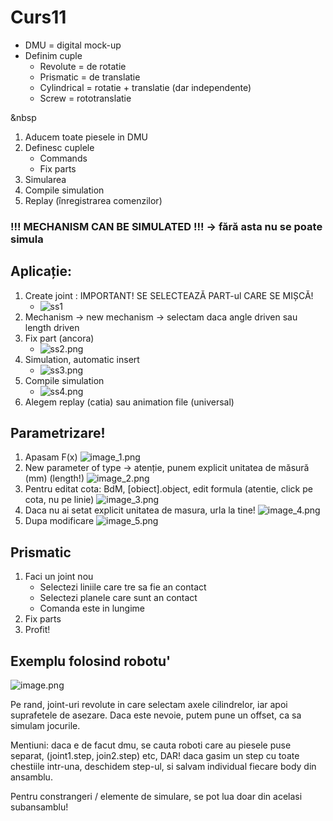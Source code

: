 # Curs11

- DMU = digital mock-up
- Definim cuple
  - Revolute = de rotatie
  - Prismatic = de translatie
  - Cylindrical = rotatie + translatie (dar independente)
  - Screw = rototranslatie

&nbsp

1. Aducem toate piesele in DMU
2. Definesc cuplele
   - Commands
   - Fix parts
3. Simularea
4. Compile simulation
5. Replay (înregistrarea comenzilor)

### !!! MECHANISM CAN BE SIMULATED !!! -> fără asta nu se poate simula

## Aplicație:
1. Create joint : IMPORTANT! SE SELECTEAZĂ PART-ul CARE SE MIȘCĂ!
   - ![ss1](ss1.png)
2. Mechanism -> new mechanism -> selectam daca angle driven sau length driven
3. Fix part (ancora)
   - ![ss2.png](ss2.png)
4. Simulation, automatic insert
   - ![ss3.png](ss3.png)
5. Compile simulation
   - ![ss4.png](ss4.png)
6. Alegem replay (catia) sau animation file (universal)

## Parametrizare!
1. Apasam F(x)
    ![image_1.png](image_1.png)
2. New parameter of type -> atenție, punem explicit unitatea de măsură (mm) (length!)
    ![image_2.png](image_2.png)
3. Pentru editat cota: BdM, [obiect].object, edit formula (atentie, click pe cota, nu pe linie)
    ![image_3.png](image_3.png)
4. Daca nu ai setat explicit unitatea de masura, urla la tine!
    ![image_4.png](image_4.png)
5. Dupa modificare
    ![image_5.png](image_5.png)

## Prismatic
1. Faci un joint nou
   - Selectezi liniile care tre sa fie an contact
   - Selectezi planele care sunt an contact
   - Comanda este in lungime
2. Fix parts
3. Profit!

## Exemplu folosind robotu'
![image.png](image.png)

Pe rand, joint-uri revolute in care selectam axele cilindrelor, iar apoi suprafetele de asezare. Daca este nevoie, putem
pune un offset, ca sa simulam jocurile.

Mentiuni: daca e de facut dmu, se cauta roboti care au piesele puse separat, (joint1.step, join2.step) etc, DAR! daca
gasim un step cu toate chestiile intr-una, deschidem step-ul, si salvam individual fiecare body din ansamblu.

Pentru constrangeri / elemente de simulare, se pot lua doar din acelasi subansamblu!


